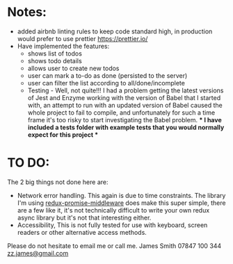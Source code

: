 # Notes:

- added airbnb linting rules to keep code standard high, in production would prefer to use prettier <https://prettier.io/>
- Have implemented the features: 
    * shows list of todos
    * shows todo details
    * allows user to create new todos
    * user can mark a to-do as done (persisted to the server)
    * user can filter the list according to all/done/incomplete
    * Testing - Well, not quite!!! I had a problem getting the latest versions of Jest and Enzyme working with the version of Babel that I started with, an attempt to run with an updated version of Babel caused the whole project to fail to compile, and unfortunately for such a time frame it's too risky to start investigating the Babel problem. 
    __* I have included a tests folder with example tests that you would normally expect for this project *__

# TO DO:
The 2 big things not done here are:
- Network error handling. This again is due to time constraints. The library I'm using [redux-promise-middleware](https://www.npmjs.com/package/redux-promise-middleware) does make this super simple, there are a few like it, it's not technically difficult to write your own redux async library but it's not that interesting either.
- Accessibility, This is not fully tested for use with keyboard, screen readers or other alternative access methods.

Please do not hesitate to email me or call me. 
James Smith
07847 100 344
zz.james@gmail.com
